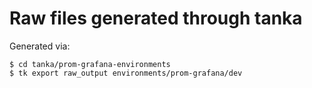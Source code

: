# Raw files generated through tanka

Generated via:

```
$ cd tanka/prom-grafana-environments
$ tk export raw_output environments/prom-grafana/dev
```